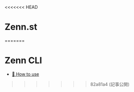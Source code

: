 <<<<<<< HEAD
# Zenn.st
=======
# Zenn CLI

* [📘 How to use](https://zenn.dev/zenn/articles/zenn-cli-guide)
>>>>>>> 82a81a4 (記事公開)
